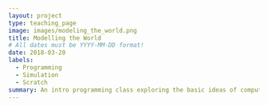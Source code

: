 ```yaml
---
layout: project
type: teaching_page
image: images/modeling_the_world.png
title: Modelling the World
# All dates must be YYYY-MM-DD format!
date: 2018-03-20
labels:
  - Programming
  - Simulation
  - Scratch
summary: An intro programming class exploring the basic ideas of computational modelling. Using Scratch we will build a series of simple models of physical, biological, or otherwise complex systems. The class serves as a friendly introduction to programming, as well as an introduction to modelling and computer simulation and the role that models play in science. Run for kids ages 7-14 at the Parts and Crafts Center for Semi-Conduected Learning.
---
```

